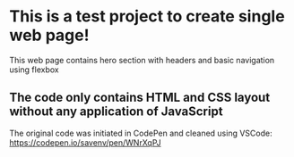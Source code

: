 # This is a test project to create single web page! 
This web page contains hero section with headers and basic navigation using flexbox
## The code only contains HTML and CSS layout without any application of JavaScript  
The original code was initiated in CodePen and cleaned using VSCode: https://codepen.io/savenv/pen/WNrXqPJ
